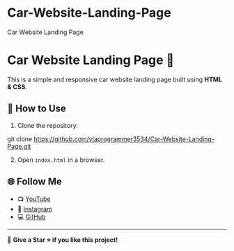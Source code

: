 # Car-Website-Landing-Page
Car Website Landing Page

# Car Website Landing Page 🚗

This is a simple and responsive car website landing page built using **HTML & CSS**.

## 🚀 How to Use
1. Clone the repository:  

git clone https://github.com/vlaprogrammer3534/Car-Website-Landing-Page.git

2. Open `index.html` in a browser.

## 🌐 Follow Me
- 📺 [YouTube](https://youtube.com/@vlaprogrammer)
- 📸 [Instagram](https://instagram.com/pkr_coder)
- 💻 [GitHub](https://github.com/vlaprogrammer3534)

---
💖 **Give a Star ⭐ if you like this project!**
